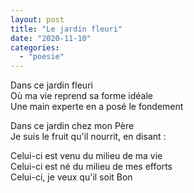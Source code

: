```yaml
---
layout: post
title: "Le jardin fleuri"
date: "2020-11-10"
categories: 
  - "poesie"
---
```


Dans ce jardin fleuri  
Où ma vie reprend sa forme idéale  
Une main experte en a posé le fondement

Dans ce jardin chez mon Père  
Je suis le fruit qu'il nourrit, en disant :

Celui-ci est venu du milieu de ma vie  
Celui-ci est né du milieu de mes efforts  
Celui-ci, je veux qu'il soit Bon
